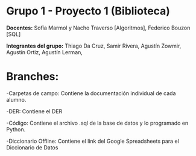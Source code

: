 # Grupo 1 - Proyecto 1 (Biblioteca)

**Docentes:** Sofía Marmol y Nacho Traverso [Algoritmos], Federico Bouzon [SQL]

**Integrantes del grupo:** Thiago Da Cruz, Samir Rivera, Agustín Zowmir, Agustín Ortiz, Agustín Lerman, 

# Branches:

-Carpetas de campo: Contiene la documentación individual de cada alumno.

-DER: Contiene el DER

-Código: Contiene el archivo .sql de la base de datos y lo programado en Python.

-Diccionario Offline: Contiene el link del Google Spreadsheets para el Diccionario de Datos
